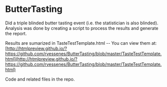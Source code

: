 # ButterTasting
Did a triple blinded butter tasting event (i.e. the statistician is also blinded). Analysis was done by creating a script to process the results and generate the report.


Results are sumarized in TasteTestTemplate.html -- You can view them at: 
[http://htmlpreview.github.io/?https://github.com/rvessenes/ButterTasting/blob/master/TasteTestTemplate.html](http://htmlpreview.github.io/?https://github.com/rvessenes/ButterTasting/blob/master/TasteTestTemplate.html)

Code and related files in the repo.